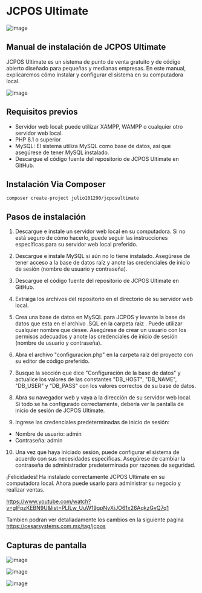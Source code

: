 # JCPOS Ultimate
![image](https://thumbs.odycdn.com/5e3aeb0c2b4ccfbca40039287f186ada.webp)

## Manual de instalación de JCPOS Ultimate



JCPOS Ultimate es un sistema de punto de venta gratuito y de código abierto diseñado para pequeñas y medianas empresas. En este manual, explicaremos cómo instalar y configurar el sistema en su computadora local.


![image](https://thumbs.odycdn.com/5d5dcb5d7154641f49228a1d685fb1b6.webp)


## Requisitos previos

-   Servidor web local: puede utilizar XAMPP, WAMPP o cualquier otro servidor web local.
-   PHP 8.1 o superior
-   MySQL: El sistema utiliza MySQL como base de datos, así que asegúrese de tener MySQL instalado.
-   Descargue el código fuente del repositorio de JCPOS Ultimate en GitHub.

## Instalación Via Composer
	composer create-project julio101290/jcposultimate

## Pasos de instalación

1.  Descargue e instale un servidor web local en su computadora. Si no está seguro de cómo hacerlo, puede seguir las instrucciones específicas para su servidor web local preferido.
2.  Descargue e instale MySQL si aún no lo tiene instalado. Asegúrese de tener acceso a la base de datos raíz y anote las credenciales de inicio de sesión (nombre de usuario y contraseña).
3.  Descargue el código fuente del repositorio de JCPOS Ultimate en GitHub.
4.  Extraiga los archivos del repositorio en el directorio de su servidor web local.
5.  Crea una base de datos en MySQL para JCPOS y levante la base de datos que esta en el archivo .SQL en la carpeta raiz . Puede utilizar cualquier nombre que desee. Asegúrese de crear un usuario con los permisos adecuados y anote las credenciales de inicio de sesión (nombre de usuario y contraseña).
6.  Abra el archivo "configuracion.php" en la carpeta raíz del proyecto con su editor de código preferido.
    
7.  Busque la sección que dice "Configuración de la base de datos" y actualice los valores de las constantes "DB_HOST", "DB_NAME", "DB_USER" y "DB_PASS" con los valores correctos de su base de datos.
    
8.  Abra su navegador web y vaya a la dirección de su servidor web local. Si todo se ha configurado correctamente, debería ver la pantalla de inicio de sesión de JCPOS Ultimate.
9.  Ingrese las credenciales predeterminadas de inicio de sesión:

-   Nombre de usuario: admin
-   Contraseña: admin

10.  Una vez que haya iniciado sesión, puede configurar el sistema de acuerdo con sus necesidades específicas. Asegúrese de cambiar la contraseña de administrador predeterminada por razones de seguridad.

¡Felicidades! Ha instalado correctamente JCPOS Ultimate en su computadora local. Ahora puede usarlo para administrar su negocio y realizar ventas.

https://www.youtube.com/watch?v=glFpzKEBN9U&list=PLILw_UuW19gpNvXiJO61x26AqkzGvQ7q1

Tambien podran ver detalladamente los cambios en la siguiente pagina
https://cesarsystems.com.mx/tag/jcpos

## Capturas de pantalla

![image](https://thumbs.odycdn.com/5ccad61a45aee9c8786af20abb41b5c5.webp)


![image](https://thumbs.odycdn.com/450b8db6776c1608b46d5966bcfba034.webp)

![image](https://thumbs.odycdn.com/cb22d901b88ef27ba06b5372ba306e65.webp)